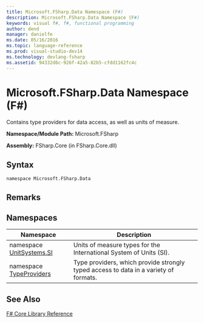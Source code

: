 ```yaml
---
title: Microsoft.FSharp.Data Namespace (F#)
description: Microsoft.FSharp.Data Namespace (F#)
keywords: visual f#, f#, functional programming
author: dend
manager: danielfe
ms.date: 05/16/2016
ms.topic: language-reference
ms.prod: visual-studio-dev14
ms.technology: devlang-fsharp
ms.assetid: 94332d6c-926f-42a5-82b5-cfdd1162fc4c 
---
```


# Microsoft.FSharp.Data Namespace (F#)

Contains type providers for data access, as well as units of measure.

**Namespace/Module Path:** Microsoft.FSharp

**Assembly:** FSharp.Core (in FSharp.Core.dll)


## Syntax

```
namespace Microsoft.FSharp.Data
```

## Remarks

## Namespaces


|Namespace|Description|
|---------|-----------|
|namespace [UnitSystems.SI](https://msdn.microsoft.com/library/0e855842-765f-4d2c-9bbc-51c6601cef37)|Units of measure types for the International System of Units (SI).|
|namespace [TypeProviders](https://msdn.microsoft.com/library/a858f859-047a-44ab-945b-8731d7a0e6e3)|Type providers, which provide strongly typed access to data in a variety of formats.|

## See Also
[F&#35; Core Library Reference](FSharp-Core-Library-Reference.md)

